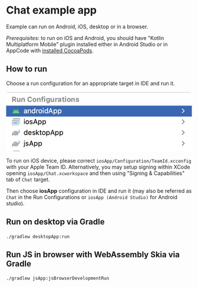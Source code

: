 # Chat example app

Example can run on Android, iOS, desktop or in a browser.

*Prerequisites*: to run on iOS and Android, you should have "Kotlin Multiplatform Mobile" plugin installed either 
                 in Android Studio or in AppCode with [installed CocoaPods](https://kotlinlang.org/docs/native-cocoapods.html).


## How to run 

Choose a run configuration for an appropriate target in IDE and run it.

![run-configurations.png](run-configurations.png)

To run on iOS device, please correct `iosApp/Configuration/TeamId.xcconfig` with your Apple Team ID. 
Alternatively, you may setup signing within XCode opening `iosApp/Chat.xcworkspace` and then 
using "Signing & Capabilities" tab of `Chat` target.

Then choose **iosApp** configuration in IDE and run it 
(may also be referred as `Chat` in the Run Configurations or `iosApp (Android Studio)` for Android studio).

## Run on desktop via Gradle

`./gradlew desktopApp:run`

## Run JS in browser with WebAssembly Skia via Gradle

`./gradlew jsApp:jsBrowserDevelopmentRun`
